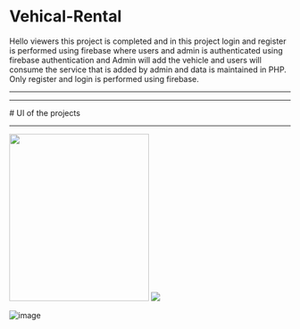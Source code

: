 # Vehical-Rental
Hello viewers this project is completed and in this project login and register is performed using firebase where users and admin is authenticated using firebase authentication and Admin will add the vehicle and users will consume the service that is added by admin and data is maintained in PHP. Only register and login is performed using firebase.
<hr>


<hr>
# UI of the projects
<hr>
<div>
<img src= "https://user-images.githubusercontent.com/96978659/185059300-50eb5d2a-625a-4fba-9be1-268ffaa72486.png " alt=" " width="250" height="300" />
  
 <img src= " " alt=" " />
</div>

![image]()


















